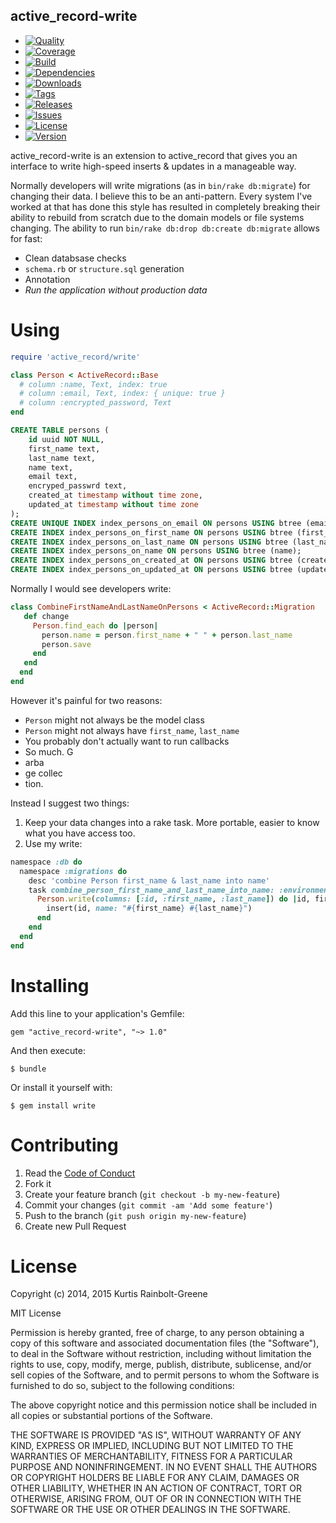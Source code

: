 active_record-write
-------------------

  - [![Quality](http://img.shields.io/codeclimate/github/laurelandwolf/active_record-write.gem.svg?style=flat-square)](https://codeclimate.com/github/laurelandwolf/active_record-write.gem)
  - [![Coverage](http://img.shields.io/codeclimate/coverage/github/laurelandwolf/active_record-write.gem.svg?style=flat-square)](https://codeclimate.com/github/laurelandwolf/active_record-write.gem)
  - [![Build](http://img.shields.io/travis-ci/laurelandwolf/active_record-write.gem.svg?style=flat-square)](https://travis-ci.org/krainboltgreene/write.gem)
  - [![Dependencies](http://img.shields.io/gemnasium/laurelandwolf/active_record-write.gem.svg?style=flat-square)](https://gemnasium.com/laurelandwolf/active_record-write.gem)
  - [![Downloads](http://img.shields.io/gem/dtv/write.svg?style=flat-square)](https://rubygems.org/gems/write)
  - [![Tags](http://img.shields.io/github/tag/laurelandwolf/active_record-write.gem.svg?style=flat-square)](http://github.com/laurelandwolf/active_record-write.gem/tags)
  - [![Releases](http://img.shields.io/github/release/laurelandwolf/active_record-write.gem.svg?style=flat-square)](http://github.com/krainboltgreene/write.gem/releases)
  - [![Issues](http://img.shields.io/github/issues/laurelandwolf/active_record-write.gem.svg?style=flat-square)](http://github.com/krainboltgreene/write.gem/issues)
  - [![License](http://img.shields.io/badge/license-MIT-brightgreen.svg?style=flat-square)](http://opensource.org/licenses/MIT)
  - [![Version](http://img.shields.io/gem/v/write.svg?style=flat-square)](https://rubygems.org/gems/active_record-write)


active_record-write is an extension to active_record that gives you an interface to write high-speed inserts & updates in a manageable way.

Normally developers will write migrations (as in `bin/rake db:migrate`) for changing their data. I believe this to be an anti-pattern. Every system I've worked at that has done this style has resulted in completely breaking their ability to rebuild from scratch due to the domain models or file systems changing. The ability to run `bin/rake db:drop db:create db:migrate` allows for fast:

  - Clean databsase checks
  - `schema.rb` or `structure.sql` generation
  - Annotation
  - *Run the application without production data*


Using
=====

``` ruby
require 'active_record/write'

class Person < ActiveRecord::Base
  # column :name, Text, index: true
  # column :email, Text, index: { unique: true }
  # column :encrypted_password, Text
end
```

``` sql
CREATE TABLE persons (
    id uuid NOT NULL,
    first_name text,
    last_name text,
    name text,
    email text,
    encryped_passwrd text,
    created_at timestamp without time zone,
    updated_at timestamp without time zone
);
CREATE UNIQUE INDEX index_persons_on_email ON persons USING btree (email);
CREATE INDEX index_persons_on_first_name ON persons USING btree (first_name);
CREATE INDEX index_persons_on_last_name ON persons USING btree (last_name);
CREATE INDEX index_persons_on_name ON persons USING btree (name);
CREATE INDEX index_persons_on_created_at ON persons USING btree (created_at);
CREATE INDEX index_persons_on_updated_at ON persons USING btree (updated_at);
```

Normally I would see developers write:

``` ruby
class CombineFirstNameAndLastNameOnPersons < ActiveRecord::Migration
   def change
     Person.find_each do |person|
       person.name = person.first_name + " " + person.last_name
       person.save
     end
   end
  end
end
```

However it's painful for two reasons:

  - `Person` might not always be the model class
  - `Person` might not always have `first_name`, `last_name`
  - You probably don't actually want to run callbacks
  - So much. G
  - arba
  - ge collec
  - tion.

Instead I suggest two things:

  1. Keep your data changes into a rake task. More portable, easier to know what you have access too.
  2. Use my write:

``` ruby
namespace :db do
  namespace :migrations do
    desc 'combine Person first_name & last_name into name'
    task combine_person_first_name_and_last_name_into_name: :environment do
      Person.write(columns: [:id, :first_name, :last_name]) do |id, first_name, last_name|
        insert(id, name: "#{first_name} #{last_name}")
      end
    end
  end
end
```


Installing
==========

Add this line to your application's Gemfile:

    gem "active_record-write", "~> 1.0"

And then execute:

    $ bundle

Or install it yourself with:

    $ gem install write


Contributing
============

  1. Read the [Code of Conduct](/CONDUCT.md)
  2. Fork it
  3. Create your feature branch (`git checkout -b my-new-feature`)
  4. Commit your changes (`git commit -am 'Add some feature'`)
  5. Push to the branch (`git push origin my-new-feature`)
  6. Create new Pull Request


License
=======

Copyright (c) 2014, 2015 Kurtis Rainbolt-Greene

MIT License

Permission is hereby granted, free of charge, to any person obtaining
a copy of this software and associated documentation files (the
"Software"), to deal in the Software without restriction, including
without limitation the rights to use, copy, modify, merge, publish,
distribute, sublicense, and/or sell copies of the Software, and to
permit persons to whom the Software is furnished to do so, subject to
the following conditions:

The above copyright notice and this permission notice shall be
included in all copies or substantial portions of the Software.

THE SOFTWARE IS PROVIDED "AS IS", WITHOUT WARRANTY OF ANY KIND,
EXPRESS OR IMPLIED, INCLUDING BUT NOT LIMITED TO THE WARRANTIES OF
MERCHANTABILITY, FITNESS FOR A PARTICULAR PURPOSE AND
NONINFRINGEMENT. IN NO EVENT SHALL THE AUTHORS OR COPYRIGHT HOLDERS BE
LIABLE FOR ANY CLAIM, DAMAGES OR OTHER LIABILITY, WHETHER IN AN ACTION
OF CONTRACT, TORT OR OTHERWISE, ARISING FROM, OUT OF OR IN CONNECTION
WITH THE SOFTWARE OR THE USE OR OTHER DEALINGS IN THE SOFTWARE.
